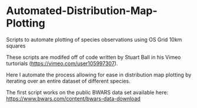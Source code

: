 # Automated-Distribution-Map-Plotting
Scripts to automate plotting of species observations using OS Grid 10km squares

These scripts are modifed off of code written by Stuart Ball in his Vimeo turtorials (https://vimeo.com/user105997307). 

Here I automate the process allowing for ease in distribution map plotting by iterating over an entire dataset of different species.

The first script works on the public BWARS data set available here: https://www.bwars.com/content/bwars-data-download
